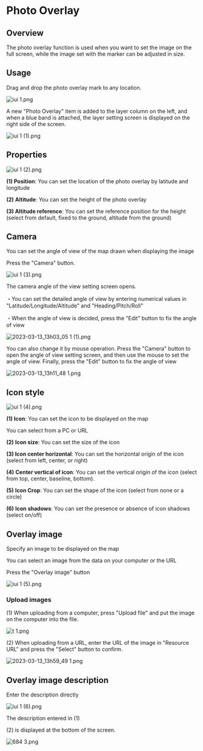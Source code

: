 # Photo Overlay

## Overview

The photo overlay function is used when you want to set the image on the full screen, while the image set with the marker can be adjusted in size.

## Usage

Drag and drop the photo overlay mark to any location.

![iui 1.png](Photo%20Overlay%20f1370f4ff46c4c4cbf363bc0b328b905/iui_1.png)

A new "Photo Overlay" item is added to the layer column on the left, and when a blue band is attached, the layer setting screen is displayed on the right side of the screen.

![iui 1 (1).png](Photo%20Overlay%20f1370f4ff46c4c4cbf363bc0b328b905/iui_1_(1).png)

## Properties

![iui 1 (2).png](Photo%20Overlay%20f1370f4ff46c4c4cbf363bc0b328b905/iui_1_(2).png)

**(1) Position**: You can set the location of the photo overlay by latitude and longitude

**(2)** **Altitude**: You can set the height of the photo overlay

**(3) Altitude reference**: You can set the reference position for the height (select from default, fixed to the ground, altitude from the ground)

## Camera

You can set the angle of view of the map drawn when displaying the image

Press the "Camera" button.

![iui 1 (3).png](Photo%20Overlay%20f1370f4ff46c4c4cbf363bc0b328b905/iui_1_(3).png)

The camera angle of the view setting screen opens.

・You can set the detailed angle of view by entering numerical values in "Latitude/Longitude/Altitude" and "Heading/Pitch/Roll"

・When the angle of view is decided, press the "Edit" button to fix the angle of view

![2023-03-13_13h03_05 1 (1).png](Photo%20Overlay%20f1370f4ff46c4c4cbf363bc0b328b905/2023-03-13_13h03_05_1_(1).png)

You can also change it by mouse operation. Press the "Camera" button to open the angle of view setting screen, and then use the mouse to set the angle of view. Finally, press the "Edit" button to fix the angle of view

![2023-03-13_13h11_48 1.png](Photo%20Overlay%20f1370f4ff46c4c4cbf363bc0b328b905/2023-03-13_13h11_48_1.png)

## Icon style

![iui 1 (4).png](Photo%20Overlay%20f1370f4ff46c4c4cbf363bc0b328b905/iui_1_(4).png)

**(1) Icon**: You can set the icon to be displayed on the map

You can select from a PC or URL

**(2)** **Icon size**: You can set the size of the icon

**(3) Icon center horizontal**: You can set the horizontal origin of the icon (select from left, center, or right)

**(4)** **Center vertical of icon**: You can set the vertical origin of the icon (select from top, center, baseline, bottom).

**(5)** **Icon Crop**: You can set the shape of the icon (select from none or a circle)

**(6)** **Icon shadows**: You can set the presence or absence of icon shadows (select on/off)

## Overlay image

Specify an image to be displayed on the map

You can select an image from the data on your computer or the URL

Press the "Overlay image" button

![iui 1 (5).png](Photo%20Overlay%20f1370f4ff46c4c4cbf363bc0b328b905/iui_1_(5).png)

### Upload images

(1) When uploading from a computer, press "Upload file" and put the image on the computer into the file.

![t 1.png](Photo%20Overlay%20f1370f4ff46c4c4cbf363bc0b328b905/t_1.png)

(2) When uploading from a URL, enter the URL of the image in "Resource URL" and press the "Select" button to confirm.

![2023-03-13_13h59_49 1.png](Photo%20Overlay%20f1370f4ff46c4c4cbf363bc0b328b905/2023-03-13_13h59_49_1.png)

## Overlay image description

Enter the description directly

![iui 1 (6).png](Photo%20Overlay%20f1370f4ff46c4c4cbf363bc0b328b905/iui_1_(6).png)

The description entered in (1)

(2) is displayed at the bottom of the screen.

![684 3.png](Photo%20Overlay%20f1370f4ff46c4c4cbf363bc0b328b905/684_3.png)